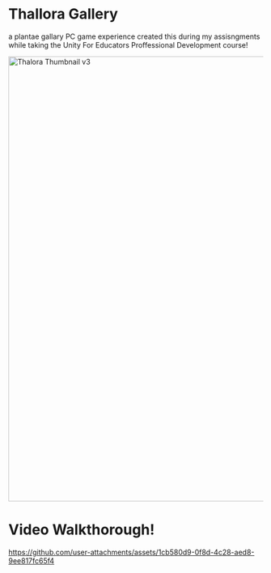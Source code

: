 # Thallora Gallery 
a plantae gallary PC game experience created this during my assisngments while taking the Unity For Educators Proffessional Development course! 


<img width="1919" height="881" alt="Thalora Thumbnail v3" src="https://github.com/user-attachments/assets/0dd62f4c-0769-455d-899c-77176c857e82" />

# Video Walkthorough!




https://github.com/user-attachments/assets/1cb580d9-0f8d-4c28-aed8-9ee817fc65f4

